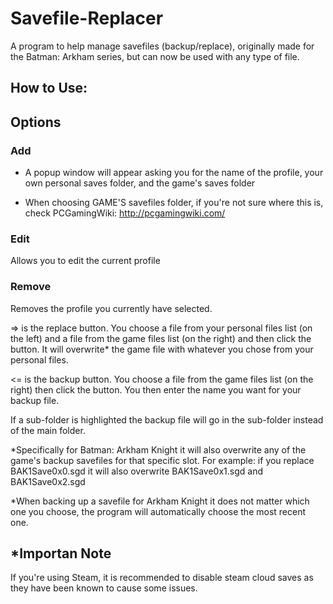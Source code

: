 # Savefile-Replacer
A program to help manage savefiles (backup/replace), originally made for the Batman: Arkham series, but can now be used with any type of file.

## How to Use:

## Options
### Add
- A popup window will appear asking you for the name of the profile, your own personal saves folder, and the game's saves folder

- When choosing GAME'S savefiles folder, if you're not sure where this is, check PCGamingWiki: http://pcgamingwiki.com/

### Edit
Allows you to edit the current profile

### Remove
Removes the profile you currently have selected.

=> is the replace button. You choose a file from your personal files list (on the left) and a 
file from the game files list (on the right) and then click the button. It will overwrite* 
the game file with whatever you chose from your personal files.

<= is the backup button. You choose a file from the game files list (on the right) 
then click the button. You then enter the name you want for your backup file. 

If a sub-folder is highlighted the backup file will go in the sub-folder instead of the main folder.

*Specifically for Batman: Arkham Knight it will also overwrite any of the game's backup savefiles 
for that specific slot.
For example: if you replace BAK1Save0x0.sgd it will also overwrite BAK1Save0x1.sgd and BAK1Save0x2.sgd

*When backing up a savefile for Arkham Knight it does not matter which one you choose, 
the program will automatically choose the most recent one.

## \*Importan Note
If you're using Steam, it is recommended to disable steam cloud saves as they have been known to cause some issues.